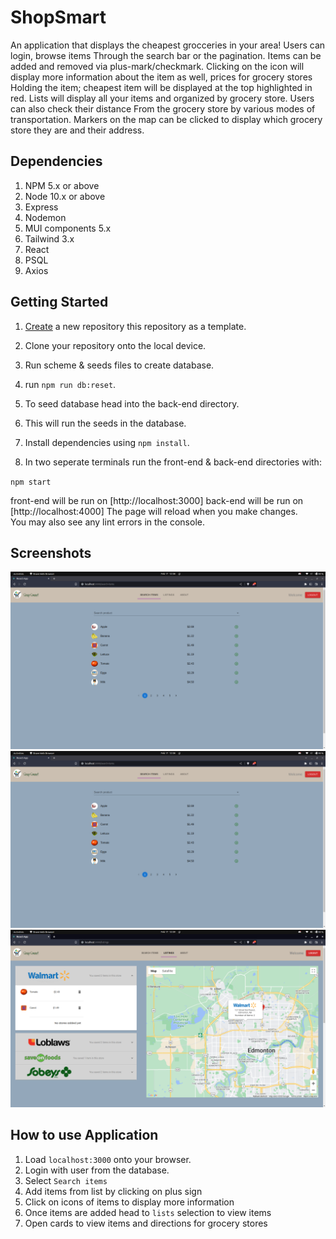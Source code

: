# ShopSmart 

An application that displays the cheapest grocceries in your area! Users can login, browse items 
Through the search bar or the pagination. Items can be added and removed via plus-mark/checkmark.
Clicking on the icon will display more information about the item as well, prices for grocery stores 
Holding the item; cheapest item will be displayed at the top highlighted in red.
Lists will display all your items and organized by grocery store. Users can also check their distance 
From the grocery store by various modes of transportation. Markers on the map can be clicked to display 
which grocery store they are and their address.    

## Dependencies 

1. NPM 5.x or above
2. Node 10.x or above
3. Express
4. Nodemon 
5. MUI components 5.x
6. Tailwind 3.x
7. React 
8. PSQL 
9. Axios 

## Getting Started 

1. [Create](https://github.com/Sohaib-GO/ShopSmart) a new repository this repository as a template.
2. Clone your repository onto the local device.
3. Run scheme & seeds files to create database.
4. run `npm run db:reset`.
5. To seed database head into the back-end directory.
6. This will run the seeds in the database.
7. Install dependencies using `npm install`.

8. In two seperate terminals run the front-end & back-end directories with:

`npm start` 

front-end will be run on [http://localhost:3000]
back-end will be run on [http://localhost:4000]
The page will reload when you make changes.\
You may also see any lint errors in the console.

## Screenshots 

![Screenshot of Main Page](https://github.com/Sohaib-GO/ShopSmart/blob/master/img/Grocery_items.png?raw=true)
![Screenshot of Search items list](https://github.com/Sohaib-GO/ShopSmart/blob/master/img/Grocery_items.png?raw=true)
![Screenshot of Display of users grocery list and map](https://github.com/Sohaib-GO/ShopSmart/blob/master/img/Lists.png?raw=true)


## How to use Application 
1. Load `localhost:3000` onto your browser.
2. Login with user from the database.
3. Select `Search items` 
4. Add items from list by clicking on plus sign
5. Click on icons of items to display more information
6. Once items are added head to `lists` selection to view items
7. Open cards to view items and directions for grocery stores 



